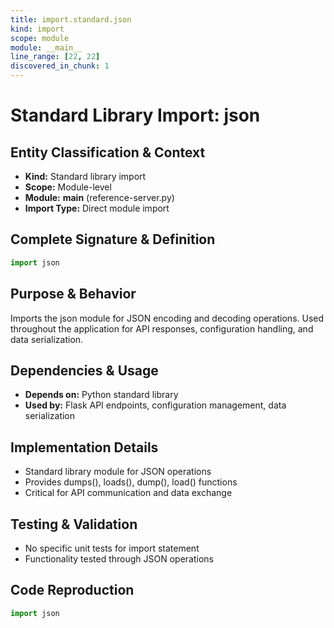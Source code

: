 ```yaml
---
title: import.standard.json
kind: import
scope: module
module: __main__
line_range: [22, 22]
discovered_in_chunk: 1
---
```


# Standard Library Import: json

## Entity Classification & Context
- **Kind:** Standard library import
- **Scope:** Module-level
- **Module:** __main__ (reference-server.py)
- **Import Type:** Direct module import

## Complete Signature & Definition
```python
import json
```

## Purpose & Behavior
Imports the json module for JSON encoding and decoding operations. Used throughout the application for API responses, configuration handling, and data serialization.

## Dependencies & Usage
- **Depends on:** Python standard library
- **Used by:** Flask API endpoints, configuration management, data serialization

## Implementation Details
- Standard library module for JSON operations
- Provides dumps(), loads(), dump(), load() functions
- Critical for API communication and data exchange

## Testing & Validation
- No specific unit tests for import statement
- Functionality tested through JSON operations

## Code Reproduction
```python
import json
```
